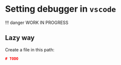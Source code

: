 # Setting debugger in `vscode`
!!! danger
	WORK IN PROGRESS
## Lazy way
Create a file in this path:
```json title="moos-ivp-username/.vscode/launch.json"
# TODO
```